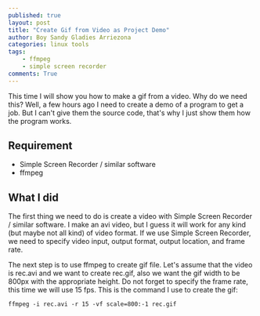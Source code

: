 ```yaml
---
published: true
layout: post
title: "Create Gif from Video as Project Demo"
author: Boy Sandy Gladies Arriezona
categories: linux tools
tags:
    - ffmpeg
    - simple screen recorder
comments: True
---
```



This time I will show you how to make a gif from a video. Why do we need this? Well, a few hours ago I need to create a demo of a program to get a job. But I can't give them the source code, that's why I just show them how the program works.

## Requirement

- Simple Screen Recorder / similar software
- ffmpeg

## What I did

The first thing we need to do is create a video with Simple Screen Recorder / similar software. I make an avi video, but I guess it will work for any kind (but maybe not all kind) of video format. If we use Simple Screen Recorder, we need to specify video input, output format, output location, and frame rate.

The next step is to use ffmpeg to create gif file. Let's assume that the video is rec.avi and we want to create rec.gif, also we want the gif width to be 800px with the appropriate height. Do not forget to specify the frame rate, this time we will use 15 fps. This is the command I use to create the gif:

``` shell
ffmpeg -i rec.avi -r 15 -vf scale=800:-1 rec.gif
```
